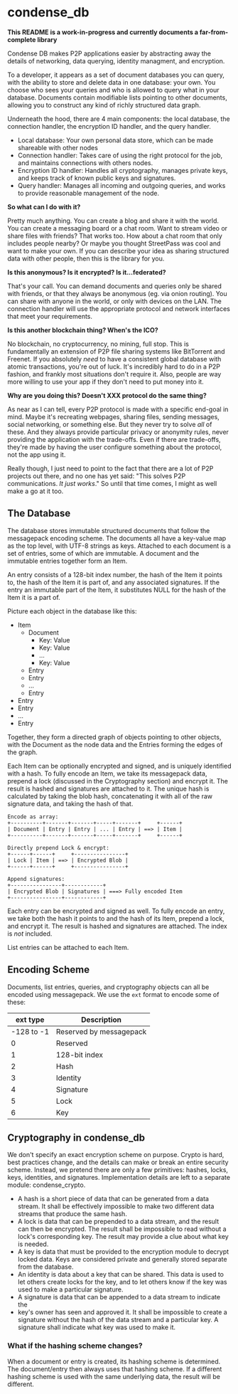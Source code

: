 condense_db
===========

**This README is a work-in-progress and currently documents a far-from-complete library**

Condense DB makes P2P applications easier by abstracting away the details of 
networking, data querying, identity managment, and encryption.

To a developer, it appears as a set of document databases you can query, with 
the ability to store and delete data in one database: your own. You choose who 
sees your queries and who is allowed to query what in your database. Documents 
contain modifiable lists pointing to other documents, allowing you to construct 
any kind of richly structured data graph.

Underneath the hood, there are 4 main components: the local database, the 
connection handler, the encryption ID handler, and the query handler.

- Local database: Your own personal data store, which can be made shareable with 
  other nodes
- Connection handler: Takes care of using the right protocol for the job, and 
  maintains connections with others nodes.
- Encryption ID handler: Handles all cryptography, manages private keys, and 
  keeps track of known public keys and signatures.
- Query handler: Manages all incoming and outgoing queries, and works to provide 
  reasonable management of the node.

**So what can I do with it?**

Pretty much anything. You can create a blog and share it with the world. You can 
create a messaging board or a chat room. Want to stream video or share files 
with friends? That works too. How about a chat room that only includes people 
nearby? Or maybe you thought StreetPass was cool and want to make your own. If 
you can describe your idea as sharing structured data with other people, then 
this is the library for you.

**Is this anonymous? Is it encrypted? Is it...federated?**

That's your call. You can demand documents and queries only be shared with 
friends, or that they always be anonymous (eg. via onion routing). You can share 
with anyone in the world, or only with devices on the LAN. The connection 
handler will use the appropriate protocol and network interfaces that meet your 
requirements.

**Is this another blockchain thing? When's the ICO?**

No blockchain, no cryptocurrency, no mining, full stop. This is fundamentally an 
extension of P2P file sharing systems like BitTorrent and Freenet. If you 
absolutely *need* to have a consistent global database with atomic transactions, 
you're out of luck. It's incredibly hard to do in a P2P fashion, and frankly 
most situations don't require it. Also, people are way more willing to use your 
app if they don't need to put money into it.

**Why are you doing this? Doesn't XXX protocol do the same thing?**

As near as I can tell, every P2P protocol is made with a specific end-goal in 
mind. Maybe it's recreating webpages, sharing files, sending messages, social 
networking, or something else. But they never try to solve *all* of these. And 
they always provide particular privacy or anonymity rules, never providing the 
application with the trade-offs. Even if there are trade-offs, they're made by 
having the user configure something about the protocol, not the app using it.

Really though, I just need to point to the fact that there are a lot of P2P 
projects out there, and no one has yet said: "This solves P2P communications. 
*It just works*." So until that time comes, I might as well make a go at it too.


The Database
------------

The database stores immutable structured documents that follow the messagepack 
encoding scheme. The documents all have a key-value map as the top level, with 
UTF-8 strings as keys. Attached to each document is a set of entries, some of 
which are immutable. A document and the immutable entries together form an Item.

An entry consists of a 128-bit index number, the hash of the Item it points to, 
the hash of the Item it is part of, and any associated signatures. If the entry 
an immutable part of the Item, it substitutes NULL for the hash of the Item it 
is a part of.

Picture each object in the database like this:

- Item
  - Document
    - Key: Value
    - Key: Value
    - ...
    - Key: Value
  - Entry
  - Entry
  - ...
  - Entry
- Entry
- Entry
- ...
- Entry

Together, they form a directed graph of objects pointing to other objects, with 
the Document as the node data and the Entries forming the edges of the graph.

Each Item can be optionally encrypted and signed, and is uniquely identified 
with a hash. To fully encode an Item, we take its messagepack data, prepend a 
lock (discussed in the Cryptography section) and encrypt it. The result is 
hashed and signatures are attached to it. The unique hash is calculated by 
taking the blob hash, concatenating it with all of the raw signature data, and 
taking the hash of that.

```
Encode as array:
+----------+-------+-------+-----+-------+     +------+
| Document | Entry | Entry | ... | Entry | ==> | Item |
+----------+-------+-------+-----+-------+     +------+

Directly prepend Lock & encrypt:
+------+------+     +----------------+
| Lock | Item | ==> | Encrypted Blob |
+------+------+     +----------------+

Append signatures:
+----------------+------------+
| Encrypted Blob | Signatures | ===> Fully encoded Item
+----------------+------------+
```

Each entry can be encrypted and signed as well. To fully encode an entry, we 
take both the hash it points to and the hash of its Item, prepend a lock, and 
encrypt it. The result is hashed and signatures are attached. The index is *not* 
included.

List entries can be attached to each Item.


Encoding Scheme
---------------

Documents, list entries, queries, and cryptography objects can all be encoded 
using messagepack. We use the `ext` format to encode some of these:

| ext type   | Description             |
| --         | --                      |
| -128 to -1 | Reserved by messagepack |
| 0          | Reserved                |
| 1          | 128-bit index           |
| 2          | Hash                    |
| 3          | Identity                |
| 4          | Signature               |
| 5          | Lock                    |
| 6          | Key                     |


Cryptography in condense_db
---------------------------

We don't specify an exact encryption scheme on purpose. Crypto is hard, best 
practices change, and the details can make or break an entire security scheme. 
Instead, we pretend there are only a few primitives: hashes, locks, keys, 
identities, and signatures. Implementation details are left to a separate 
module: condense_crypto.

- A hash is a short piece of data that can be generated from a data stream. It 
  shall be effectively impossible to make two different data streams that 
  produce the same hash.
- A lock is data that can be prepended to a data stream, and the result can then 
  be encrypted. The result shall be impossible to read without a lock's 
  corresponding key. The result may provide a clue about what key is needed.
- A key is data that must be provided to the encryption module to decrypt locked 
  data. Keys are considered private and generally stored separate from the 
  database.
- An identity is data about a key that can be shared. This data is used to let 
  others create locks for the key, and to let others know if the key was used to 
  make a particular signature.
- A signature is data that can be appended to a data stream to indicate the 
- key's owner has seen and approved it. It shall be impossible to create a 
  signature without the hash of the data stream and a particular key. A 
  signature shall indicate what key was used to make it.

### What if the hashing scheme changes?

When a document or entry is created, its hashing scheme is determined. The 
document/entry then always uses that hashing scheme. If a different hashing 
scheme is used with the same underlying data, the result will be different.
